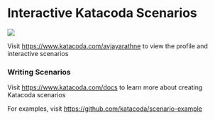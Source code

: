 # Interactive Katacoda Scenarios

[![](http://shields.katacoda.com/katacoda/avjayarathne/count.svg)](https://www.katacoda.com/avjayarathne "Get your profile on Katacoda.com")

Visit https://www.katacoda.com/avjayarathne to view the profile and interactive scenarios

### Writing Scenarios
Visit https://www.katacoda.com/docs to learn more about creating Katacoda scenarios

For examples, visit https://github.com/katacoda/scenario-example
